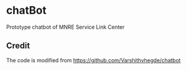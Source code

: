 # chatBot
Prototype chatbot of MNRE Service Link Center 
## Credit
The code is modified from https://github.com/Varshithvhegde/chatbot
